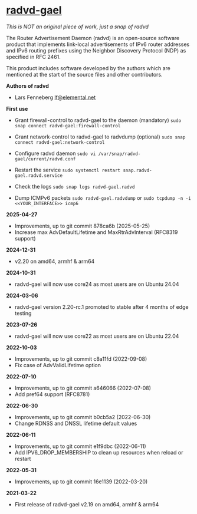 # [radvd-gael](https://snapcraft.io/radvd-gael)

_This is NOT an original piece of work, just a snap of radvd_

The Router Advertisement Daemon (radvd) is an open-source software product that implements link-local advertisements of IPv6 router addresses and IPv6 routing prefixes using the Neighbor Discovery Protocol (NDP) as specified in RFC 2461.

This product includes software developed by the authors which are mentioned at the start of the source files and other contributors.

**Authors of radvd**
* Lars Fenneberg    <lf@elemental.net>

**First use**

* Grant firewall-control to radvd-gael to the daemon (mandatory)
`sudo snap connect radvd-gael:firewall-control`

* Grant network-control to radvd-gael to radvdump (optional)
`sudo snap connect radvd-gael:network-control`

* Configure radvd daemon
`sudo vi /var/snap/radvd-gael/current/radvd.conf`

* Restart the service
`sudo systemctl restart snap.radvd-gael.radvd.service`

* Check the logs
`sudo snap logs radvd-gael.radvd`

* Dump ICMPv6 packets
`sudo radvd-gael.radvdump`
or
`sudo tcpdump -n -i <<YOUR_INTERFACE>> icmp6`

**2025-04-27**
* Improvements, up to git commit 878ca6b (2025-05-25)
* Increase max AdvDefaultLifetime and MaxRtrAdvInterval (RFC8319 support)

**2024-12-31**
* v2.20 on amd64, armhf & arm64

**2024-10-31**
* radvd-gael will now use core24 as most users are on Ubuntu 24.04

**2024-03-06**
* radvd-gael version 2.20-rc.1 promoted to stable after 4 months of edge testing

**2023-07-26**
* radvd-gael will now use core22 as most users are on Ubuntu 22.04

**2022-10-03**
* Improvements, up to git commit c8a11fd (2022-09-08)
* Fix case of AdvValidLifetime option

**2022-07-10**
* Improvements, up to git commit a646066 (2022-07-08)
* Add pref64 support (RFC8781)

**2022-06-30**
* Improvements, up to git commit b0cb5a2 (2022-06-30)
* Change RDNSS and DNSSL lifetime default values

**2022-06-11**
* Improvements, up to git commit e1f9dbc (2022-06-11)
* Add IPV6_DROP_MEMBERSHIP to clean up resources when reload or restart 

**2022-05-31**
* Improvements, up to git commit 16e1139 (2022-03-20)

**2021-03-22**
* First release of radvd-gael v2.19 on amd64, armhf & arm64


